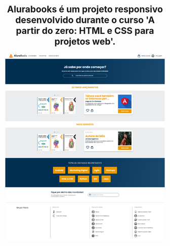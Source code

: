 <div align="center">
<h1>Alurabooks é um projeto responsivo desenvolvido durante o curso 'A partir do zero: HTML e CSS para projetos web'.</h1>
<img src="imagens/screencapture-file-C-Users-thiag-OneDrive-Documents-curso-alura-front-end-alurabooks-index-html-2024-07-22-16_56_54.png">
</div>
 
